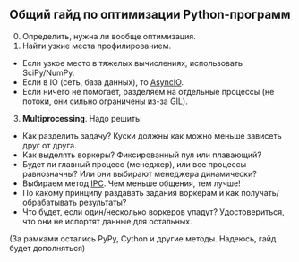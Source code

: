 ## Общий гайд по оптимизации Python-программ

0. Определить, нужна ли вообще оптимизация.
1. Найти узкие места профилированием.
  * Если узкое место в тяжелых вычислениях, использовать SciPy/NumPy.
  * Если в IO (сеть, база данных), то [AsyncIO](https://hackernoon.com/asyncio-for-the-working-python-developer-5c468e6e2e8e).
  * Если ничего не помогает, разделяем на отдельные процессы (не потоки, они сильно ограничены из-за GIL).
3. **Multiprocessing**. Надо решить:
  * Как разделить задачу? Куски должны как можно меньше зависеть друг от друга.
  * Как выделять воркеры? Фиксированный пул или плавающий?
  * Будет ли главный процесс (менеджер), или все процессы равнозначны? Или они выбирают менеджера динамически?
  * Выбираем метод [IPC](https://en.wikipedia.org/wiki/Inter-process_communication). Чем меньше общения, тем лучше!
  * По какому принципу раздавать задания воркерам и как получать/обрабатывать результаты?
  * Что будет, если один/несколько воркеров упадут? Удостовериться, что они не испортят данные для остальных.

(За рамками остались PyPy, Cython и другие методы. Надеюсь, гайд будет дополняться)
